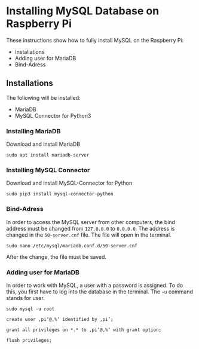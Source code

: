 # Installing MySQL Database on Raspberry Pi
These instructions show how to fully install MySQL on the Raspberry Pi:

* Installations
* Adding user for MariaDB
* Bind-Adress

## Installations
The following will be installed:
* MariaDB
* MySQL Connector for Python3

### Installing MariaDB
Download and install MariaDB
```
sudo apt install mariadb-server
```

### Installing MySQL Connector
Download and install MySQL-Connector for Python
```
sudo pip3 install mysql-connector-python
```

### Bind-Adress
In order to access the MySQL server from other computers, the bind address must be changed from ``127.0.0.0`` to ``0.0.0.0``. The address is changed in the ``50-server.cnf`` file. The file will open in the terminal.
```
sudo nano /etc/mysql/mariadb.conf.d/50-server.cnf
```
After the change, the file must be saved.

### Adding user for MariaDB
In order to work with MySQL, a user with a password is assigned. To do this, you first have to log into the database in the terminal. The ``-u`` command stands for user.
```
sudo mysql -u root
```

```mysql
create user ‚pi‘@‚%‘ identified by ‚pi’;
```
```mysql
grant all privileges on *.* to ‚pi‘@‚%‘ with grant option;
```

```mysql
flush privileges;
```
